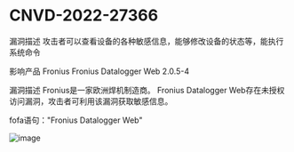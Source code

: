 # CNVD-2022-27366
漏洞描述
攻击者可以查看设备的各种敏感信息，能够修改设备的状态等，能执行系统命令

影响产品 	Fronius Fronius Datalogger Web 2.0.5-4 

漏洞描述 	Fronius是一家欧洲焊机制造商。 Fronius Datalogger Web存在未授权访问漏洞，攻击者可利用该漏洞获取敏感信息。

fofa语句："Fronius Datalogger Web"

![image](https://github.com/MY0723/CNVD-2022-27366-/assets/74171727/9bd3bc36-1768-4fbe-be14-811c04b47eea)

